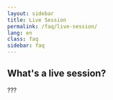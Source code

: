 ```yaml
---
layout: sidebar
title: Live Session
permalink: /faq/live-session/
lang: en
class: faq
sidebar: faq
---
```


## What's a live session?

???

